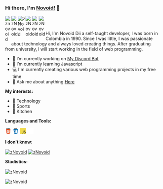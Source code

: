 ### Hi there, I'm [Novoid!](https://github.com/zNovoid) 👋

<a href="https://github.com/zNovoid/Discord.js-V13-Bot-Template">
  <img align="left" alt="znovoid" width="20px" src="https://github.com/zNovoid/zNovoid/blob/main/assets/discord-icono.png" />
</a>
<a href="https://github.com/zNovoid/Super-Mario/tree/main">
  <img align="left" alt="zNovoid" width="21px" src="https://github.com/zNovoid/zNovoid/blob/main/assets/mushroom.png" />
</a>
<a href="https://github.com/zNovoid/3-En-Raya/tree/main">
  <img align="left" alt="zNovoid" width="25px" src="https://github.com/zNovoid/zNovoid/blob/main/assets/triqui.png" />
</a>
<a href="https://github.com/zNovoid/Cifrador-Cesar">
  <img align="left" alt="zNovoid" width="21px" src="https://github.com/zNovoid/zNovoid/blob/main/assets/Cifrador-cesar.png" />
</a>
<a href="https://discord.com/api/oauth2/authorize?client_id=885651144632827964&permissions=8&scope=bot">
  <img align="left" alt="zNovoid" width="22px" src="https://github.com/zNovoid/zNovoid/blob/main/assets/Yami-bot.png" />
</a>
<a href="https://zNovoid.github.io">
  <img align="left" alt="zNovoid" width="22px" src="https://github.com/zNovoid/zNovoid/blob/main/assets/cloud.png" />
</a>



<br />

<br />

Hi, I'm Novoid Dii a self-taught developer, I was born in Colombia in 1990. Since I was little, I was passionate about technology and always loved creating things. After graduating from university, I will start working in the field of web programming.

- 🔭 I’m currently working on [My Discord Bot](http://bit.ly/3FyZ9zs )
- 🌱 I’m currently learning Javascript
- 💻 I'm currently creating various web programming projects in my free time
- 💬 Ask me about anything [Here](https://github.com/zNovoid/zNovoid/issues)

**My interests:**

- 📱 Technology
- 🏀 Sports
- 🥟 Kitchen

**Languages and Tools:**  

<code><img height="20" src="https://raw.githubusercontent.com/devicons/devicon/master/icons/html5/html5-original-wordmark.svg"></code>
<code><img height="20" src="https://raw.githubusercontent.com/devicons/devicon/master/icons/css3/css3-original-wordmark.svg"></code>     <code><img height="20" src="https://raw.githubusercontent.com/devicons/devicon/master/icons/javascript/javascript-original.svg"></code>  <code><img height="20" src="https://raw.githubusercontent.com/devicons/devicon/1119b9f84c0290e0f0b38982099a2bd027a48bf1/icons/discordjs/discordjs-plain.svg"></code> 

**I don't know:**

<a href="https://github.com/zNovoid/positive-messages"><img align="center" alt="zNovoid" width="100px" src="https://github.com/zNovoid/zNovoid/blob/main/assets/2163399.png"><a>
  <a href="https://github.com/zNovoid"><img align="center" alt="zNovoid" width="100px" src="https://github.com/zNovoid/zNovoid/blob/main/assets/peppa.jpeg"><a> 

**Stadistics:**
  
<p><img align="center" src="https://github-readme-streak-stats.herokuapp.com/?user=zNovoid&" alt="zNovoid" /></p>
  
  <p><img align="center" src="https://github-readme-stats.vercel.app/api/top-langs/?username=anuraghazra&layout=compact" alt="zNovoid" /></p>
  

  
  
  
  
  
  
  
  <!--


**zNovoid/zNovoid** is a ✨ _special_ ✨ repository because its `README.md` (this file) appears on your GitHub profile.

